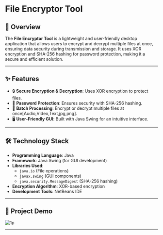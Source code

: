 # File Encryptor Tool

## 🚀 Overview
The **File Encryptor Tool** is a lightweight and user-friendly desktop application that allows users to encrypt and decrypt multiple files at once, ensuring data security during transmission and storage. It uses XOR encryption and SHA-256 hashing for password protection, making it a secure and efficient solution.

---

## ✨ Features
- 🔒 **Secure Encryption & Decryption**: Uses XOR encryption to protect files.
- 🔑 **Password Protection**: Ensures security with SHA-256 hashing.
- 📂 **Batch Processing**: Encrypt or decrypt multiple files at once[Audio,Video,Text,jpg,png].
- 🖥️ **User-Friendly GUI**: Built with Java Swing for an intuitive interface.

---

## 🛠️ Technology Stack
- **Programming Language**: Java
- **Framework**: Java Swing (for GUI development)
- **Libraries Used**:
  - `java.io` (File operations)
  - `javax.swing` (GUI components)
  - `java.security.MessageDigest` (SHA-256 hashing)
- **Encryption Algorithm**: XOR-based encryption
- **Development Tools**: NetBeans IDE

---

## 📸 Project Demo
![1p](https://github.com/user-attachments/assets/54465ebb-39da-4174-9fdd-0356afb3708a)

---


